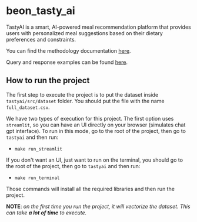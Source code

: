 # beon_tasty_ai
TastyAI is a smart, AI-powered meal recommendation platform that provides users with personalized meal suggestions based on their dietary preferences and constraints.

You can find the methodology documentation [here](tastyai/doc/methodology.md).

Query and response examples can be found [here](tastyai/doc/examples.md).

## How to run the project

The first step to execute the project is to put the dataset inside `tastyai/src/dataset` folder. You should put the file with the name `full_dataset.csv`.

We have two types of execution for this project. The first option uses `streamlit`, so you can have an UI directly on your browser (simulates chat gpt interface). To run in this mode, go to the root of the project, then go to `tastyai` and then run:
- `make run_streamlit`

If you don't want an UI, just want to run on the terminal, you should go to the root of the project, then go to `tastyai` and then run:
- `make run_terminal`

Those commands will install all the required libraries and then run the project.

**NOTE**: *on the first time you run the project, it will vectorize the dataset. This can take **a lot of time** to execute.*
